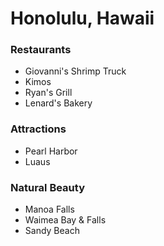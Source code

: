 # Honolulu, Hawaii

### Restaurants
- Giovanni's Shrimp Truck
- Kimos
- Ryan's Grill 
- Lenard's Bakery

### Attractions
- Pearl Harbor
- Luaus

### Natural Beauty 
- Manoa Falls 
- Waimea Bay & Falls
- Sandy Beach
